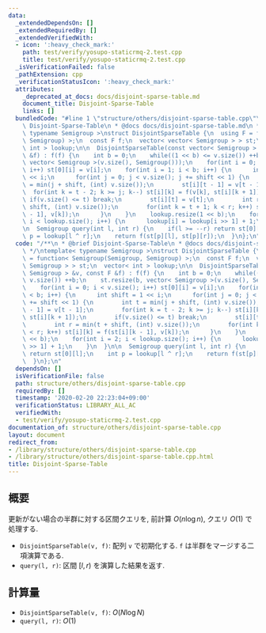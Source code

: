 ```yaml
---
data:
  _extendedDependsOn: []
  _extendedRequiredBy: []
  _extendedVerifiedWith:
  - icon: ':heavy_check_mark:'
    path: test/verify/yosupo-staticrmq-2.test.cpp
    title: test/verify/yosupo-staticrmq-2.test.cpp
  _isVerificationFailed: false
  _pathExtension: cpp
  _verificationStatusIcon: ':heavy_check_mark:'
  attributes:
    _deprecated_at_docs: docs/disjoint-sparse-table.md
    document_title: Disjoint-Sparse-Table
    links: []
  bundledCode: "#line 1 \"structure/others/disjoint-sparse-table.cpp\"\n/**\n * @brief\
    \ Disjoint-Sparse-Table\n * @docs docs/disjoint-sparse-table.md\n */\ntemplate<\
    \ typename Semigroup >\nstruct DisjointSparseTable {\n  using F = function< Semigroup(Semigroup,\
    \ Semigroup) >;\n  const F f;\n  vector< vector< Semigroup > > st;\n  vector<\
    \ int > lookup;\n\n  DisjointSparseTable(const vector< Semigroup > &v, const F\
    \ &f) : f(f) {\n    int b = 0;\n    while((1 << b) <= v.size()) ++b;\n    st.resize(b,\
    \ vector< Semigroup >(v.size(), Semigroup()));\n    for(int i = 0; i < v.size();\
    \ i++) st[0][i] = v[i];\n    for(int i = 1; i < b; i++) {\n      int shift = 1\
    \ << i;\n      for(int j = 0; j < v.size(); j += shift << 1) {\n        int t\
    \ = min(j + shift, (int) v.size());\n        st[i][t - 1] = v[t - 1];\n      \
    \  for(int k = t - 2; k >= j; k--) st[i][k] = f(v[k], st[i][k + 1]);\n       \
    \ if(v.size() <= t) break;\n        st[i][t] = v[t];\n        int r = min(t +\
    \ shift, (int) v.size());\n        for(int k = t + 1; k < r; k++) st[i][k] = f(st[i][k\
    \ - 1], v[k]);\n      }\n    }\n    lookup.resize(1 << b);\n    for(int i = 2;\
    \ i < lookup.size(); i++) {\n      lookup[i] = lookup[i >> 1] + 1;\n    }\n  }\n\
    \n  Semigroup query(int l, int r) {\n    if(l >= --r) return st[0][l];\n    int\
    \ p = lookup[l ^ r];\n    return f(st[p][l], st[p][r]);\n  }\n};\n"
  code: "/**\n * @brief Disjoint-Sparse-Table\n * @docs docs/disjoint-sparse-table.md\n\
    \ */\ntemplate< typename Semigroup >\nstruct DisjointSparseTable {\n  using F\
    \ = function< Semigroup(Semigroup, Semigroup) >;\n  const F f;\n  vector< vector<\
    \ Semigroup > > st;\n  vector< int > lookup;\n\n  DisjointSparseTable(const vector<\
    \ Semigroup > &v, const F &f) : f(f) {\n    int b = 0;\n    while((1 << b) <=\
    \ v.size()) ++b;\n    st.resize(b, vector< Semigroup >(v.size(), Semigroup()));\n\
    \    for(int i = 0; i < v.size(); i++) st[0][i] = v[i];\n    for(int i = 1; i\
    \ < b; i++) {\n      int shift = 1 << i;\n      for(int j = 0; j < v.size(); j\
    \ += shift << 1) {\n        int t = min(j + shift, (int) v.size());\n        st[i][t\
    \ - 1] = v[t - 1];\n        for(int k = t - 2; k >= j; k--) st[i][k] = f(v[k],\
    \ st[i][k + 1]);\n        if(v.size() <= t) break;\n        st[i][t] = v[t];\n\
    \        int r = min(t + shift, (int) v.size());\n        for(int k = t + 1; k\
    \ < r; k++) st[i][k] = f(st[i][k - 1], v[k]);\n      }\n    }\n    lookup.resize(1\
    \ << b);\n    for(int i = 2; i < lookup.size(); i++) {\n      lookup[i] = lookup[i\
    \ >> 1] + 1;\n    }\n  }\n\n  Semigroup query(int l, int r) {\n    if(l >= --r)\
    \ return st[0][l];\n    int p = lookup[l ^ r];\n    return f(st[p][l], st[p][r]);\n\
    \  }\n};\n"
  dependsOn: []
  isVerificationFile: false
  path: structure/others/disjoint-sparse-table.cpp
  requiredBy: []
  timestamp: '2020-02-20 22:23:04+09:00'
  verificationStatus: LIBRARY_ALL_AC
  verifiedWith:
  - test/verify/yosupo-staticrmq-2.test.cpp
documentation_of: structure/others/disjoint-sparse-table.cpp
layout: document
redirect_from:
- /library/structure/others/disjoint-sparse-table.cpp
- /library/structure/others/disjoint-sparse-table.cpp.html
title: Disjoint-Sparse-Table
---
```

## 概要

更新がない場合の半群に対する区間クエリを, 前計算 $O(n \log n)$, クエリ $O(1)$ で処理する.

* `DisjointSparseTable(v, f)`: 配列 `v` で初期化する. `f` は半群をマージする二項演算である.
* `query(l, r)`: 区間 $[l, r)$ を演算した結果を返す.

## 計算量

* `DisjointSparseTable(v, f)`: $O(N \log N)$
* `query(l, r)`: $O(1)$
